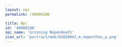 ```yaml
---
layout: npc
permalink: /40000106

title: Npc
id: '40000106'
npc_name: 'Grinning Nependeath'
icon_url: 'portrait/mob/02020043_m_nepenthes_p.png'
---
```


